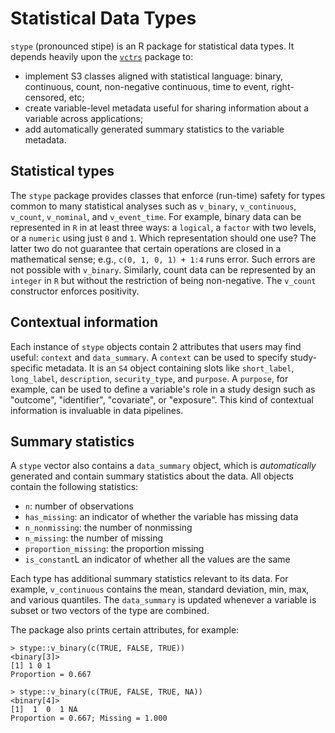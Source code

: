 # Statistical Data Types

`stype` (pronounced stipe) is an R package for statistical data types. It depends heavily upon the [`vctrs`](https://github.com/r-lib/vctrs) package to:

* implement S3 classes aligned with statistical language: binary, continuous, count, non-negative continuous, time to event, right-censored, etc;
* create variable-level metadata useful for sharing information about a variable across applications;
* add automatically generated summary statistics to the variable metadata.

## Statistical types

The `stype` package provides classes that enforce (run-time) safety for types common to many statistical analyses such as `v_binary`, `v_continuous`, `v_count`, `v_nominal`, and `v_event_time`. For example, binary data can be represented in `R` in at least three ways: a `logical`, a `factor` with two levels, or a `numeric` using just `0` and `1`. Which representation should one use? The latter two do not guarantee that certain operations are closed in a mathematical sense; e.g., `c(0, 1, 0, 1) + 1:4` runs error. Such errors are not possible with `v_binary`. Similarly, count data can be represented by an `integer` in `R` but without the restriction of being non-negative. The `v_count` constructor enforces positivity.

## Contextual information

Each instance of `stype` objects contain 2 attributes that users may find useful: `context` and `data_summary`. A `context` can be used to specify study-specific metadata. It is an `S4` object containing slots like `short_label`, `long_label`, `description`, `security_type`, and `purpose`. A `purpose`, for example, can be used to define a variable's role in a study design such as "outcome", "identifier", "covariate", or "exposure". This kind of contextual information is invaluable in data pipelines.

## Summary statistics

A `stype` vector also contains a `data_summary` object, which is  *automatically* generated and contain summary statistics about the data. All objects contain the following statistics:

* `n`: number of observations 
* `has_missing`: an indicator of whether the variable has missing data
* `n_nonmissing`: the number of nonmissing
* `n_missing`: the number of missing
* `proportion_missing`: the proportion missing
* `is_constant`L an indicator of whether all the values are the same

Each type has additional summary statistics relevant to its data. For example, `v_continuous` contains the mean, standard deviation, min, max, and various quantiles. The `data_summary` is updated whenever a variable is subset or two vectors of the type are combined.

The package also prints certain attributes, for example:

```
> stype::v_binary(c(TRUE, FALSE, TRUE))
<binary[3]>
[1] 1 0 1
Proportion = 0.667
```

```
> stype::v_binary(c(TRUE, FALSE, TRUE, NA))
<binary[4]>
[1]  1  0  1 NA
Proportion = 0.667; Missing = 1.000
```

